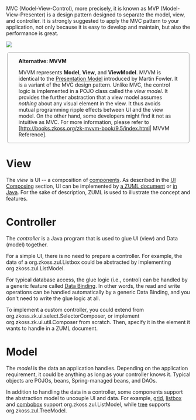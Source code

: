MVC (Model-View-Control), more precisely, it is known as MVP
(Model-View-Presenter) is a design pattern designed to separate the
model, view, and controller. It is strongly suggested to apply the MVC
pattern to your application, not only because it is easy to develop and
maintain, but also the performance is great.

![](MVC.png)

<div style="margin: 3px 3px 0; padding: 0px 30px; border-radius: 5px; border:1px solid #999;">

**Alternative: MVVM**

MVVM represents **Model**, **View**, and **ViewModel**. MVVM is
identical to the [Presentation
Model](http://martinfowler.com/eaaDev/PresentationModel.html) introduced
by Martin Fowler. It is a variant of the MVC design pattern. Unlike MVC,
the control logic is implemented in a POJO class called the *view
model*. It provides the further abstraction that a view model assumes
*nothing* about any visual element in the view. It thus avoids mutual
programming ripple effects between UI and the view model. On the other
hand, some developers might find it not as intuitive as MVC. For more
information, please refer to
\[<http://books.zkoss.org/zk-mvvm-book/9.5/index.html>\| MVVM
Reference\].

</div>

# View

The *view* is UI -- a composition of
[components](ZK_Developer's_Reference/UI_Composing/Component-based_UI).
As described in the [UI
Composing](ZK_Developer's_Reference/UI_Composing) section, UI
can be implemented by [a ZUML
document](ZK_Developer's_Reference/UI_Composing/ZUML) or [in
Java](ZK_Developer's_Reference/UI_Composing/Richlet). For the
sake of description, ZUML is used to illustrate the concept and
features.

# Controller

The *controller* is a Java program that is used to glue UI (view) and
Data (model) together.

For a simple UI, there is no need to prepare a controller. For example,
the data of a <javadoc>org.zkoss.zul.Listbox</javadoc> could be
abstracted by implementing
<javadoc type="interface">org.zkoss.zul.ListModel</javadoc>.

For typical database access, the glue logic (i.e., control) can be
handled by a generic feature called [Data
Binding](ZK_Developer's_Reference/MVVM/Data_Binding). In
other words, the read and write operations can be handled automatically
by a generic Data Binding, and you don't need to write the glue logic at
all.

To implement a custom controller, you could extend from
<javadoc>org.zkoss.zk.ui.select.SelectorComposer</javadoc>, or implement
<javadoc type="interface">org.zkoss.zk.ui.util.Composer</javadoc> from
scratch. Then, specify it in the element it wants to handle in a ZUML
document.

# Model

The *model* is the data an application handles. Depending on the
application requirement, it could be anything as long as your controller
knows it. Typical objects are POJOs, beans, Spring-managed beans, and
DAOs.

In addition to handling the data in a controller, some components
support the abstraction model to uncouple UI and data. For example,
[grid](ZK_Component_Reference/Data/Grid),
[listbox](ZK_Component_Reference/Data/Listbox) and
[combobox](ZK_Component_Reference/Input/Combobox) support
<javadoc>org.zkoss.zul.ListModel</javadoc>, while
[tree](ZK_Component_Reference/Data/Tree) supports
<javadoc>org.zkoss.zul.TreeModel</javadoc>.
